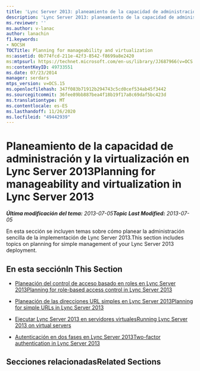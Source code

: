 ```yaml
---
title: 'Lync Server 2013: planeamiento de la capacidad de administración y la virtualización'
description: 'Lync Server 2013: planeamiento de la capacidad de administración y la virtualización.'
ms.reviewer: ''
ms.author: v-lanac
author: lanachin
f1.keywords:
- NOCSH
TOCTitle: Planning for manageability and virtualization
ms:assetid: 0b774fcd-211e-42f3-8542-f8699a8e2420
ms:mtpsurl: https://technet.microsoft.com/en-us/library/JJ687966(v=OCS.15)
ms:contentKeyID: 49733551
ms.date: 07/23/2014
manager: serdars
mtps_version: v=OCS.15
ms.openlocfilehash: 347f083b71912b294743c5cd0cef534ab45f3442
ms.sourcegitcommit: 36fee89bb887bea4f18b19f17a8c69daf5bc423d
ms.translationtype: MT
ms.contentlocale: es-ES
ms.lasthandoff: 11/26/2020
ms.locfileid: "49442939"
---
```

# <a name="planning-for-manageability-and-virtualization-in-lync-server-2013"></a><span data-ttu-id="87673-103">Planeamiento de la capacidad de administración y la virtualización en Lync Server 2013</span><span class="sxs-lookup"><span data-stu-id="87673-103">Planning for manageability and virtualization in Lync Server 2013</span></span>

<div data-xmlns="http://www.w3.org/1999/xhtml">

<div class="topic" data-xmlns="http://www.w3.org/1999/xhtml" data-msxsl="urn:schemas-microsoft-com:xslt" data-cs="https://msdn.microsoft.com/">

<div data-asp="https://msdn2.microsoft.com/asp">



</div>

<div id="mainSection">

<div id="mainBody"><span data-ttu-id="87673-104">

<span> </span></span><span class="sxs-lookup"><span data-stu-id="87673-104">

<span> </span></span></span>

<span data-ttu-id="87673-105">_**Última modificación del tema:** 2013-07-05_</span><span class="sxs-lookup"><span data-stu-id="87673-105">_**Topic Last Modified:** 2013-07-05_</span></span>

<span data-ttu-id="87673-106">En esta sección se incluyen temas sobre cómo planear la administración sencilla de la implementación de Lync Server 2013.</span><span class="sxs-lookup"><span data-stu-id="87673-106">This section includes topics on planning for simple management of your Lync Server 2013 deployment.</span></span>

<div>

## <a name="in-this-section"></a><span data-ttu-id="87673-107">En esta sección</span><span class="sxs-lookup"><span data-stu-id="87673-107">In This Section</span></span>

  - [<span data-ttu-id="87673-108">Planeación del control de acceso basado en roles en Lync Server 2013</span><span class="sxs-lookup"><span data-stu-id="87673-108">Planning for role-based access control in Lync Server 2013</span></span>](lync-server-2013-planning-for-role-based-access-control.md)

  - [<span data-ttu-id="87673-109">Planeación de las direcciones URL simples en Lync Server 2013</span><span class="sxs-lookup"><span data-stu-id="87673-109">Planning for simple URLs in Lync Server 2013</span></span>](lync-server-2013-planning-for-simple-urls.md)

  - [<span data-ttu-id="87673-110">Ejecutar Lync Server 2013 en servidores virtuales</span><span class="sxs-lookup"><span data-stu-id="87673-110">Running Lync Server 2013 on virtual servers</span></span>](lync-server-2013-running-lync-server-on-virtual-servers.md)

  - [<span data-ttu-id="87673-111">Autenticación en dos fases en Lync Server 2013</span><span class="sxs-lookup"><span data-stu-id="87673-111">Two-factor authentication in Lync Server 2013</span></span>](lync-server-2013-planning-for-and-deploying-two-factor-authentication.md)

</div>

<div>

## <a name="related-sections"></a><span data-ttu-id="87673-112">Secciones relacionadas</span><span class="sxs-lookup"><span data-stu-id="87673-112">Related Sections</span></span>

<span data-ttu-id="87673-113"></div>

</div>

<span> </span>

</div>

</div>

</span><span class="sxs-lookup"><span data-stu-id="87673-113"></div>

</div>

<span> </span>

</div>

</div>

</span></span></div>

